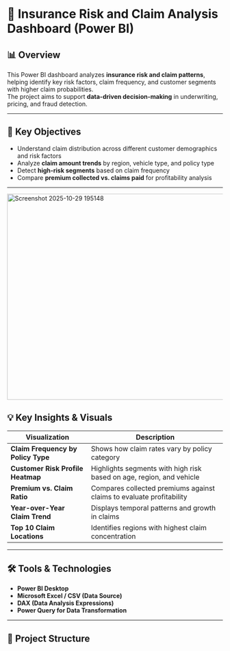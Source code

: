 # 🧾 Insurance Risk and Claim Analysis Dashboard (Power BI)

## 📊 Overview
This Power BI dashboard analyzes **insurance risk and claim patterns**, helping identify key risk factors, claim frequency, and customer segments with higher claim probabilities.  
The project aims to support **data-driven decision-making** in underwriting, pricing, and fraud detection.

---

## 🎯 Key Objectives
- Understand claim distribution across different customer demographics and risk factors  
- Analyze **claim amount trends** by region, vehicle type, and policy type  
- Detect **high-risk segments** based on claim frequency  
- Compare **premium collected vs. claims paid** for profitability analysis  

---
<img width="826" height="480" alt="Screenshot 2025-10-29 195148" src="https://github.com/user-attachments/assets/4e20bccd-a6f1-432c-84b1-038a3b2a4615" />

## 💡 Key Insights & Visuals

| Visualization | Description |
|----------------|-------------|
| **Claim Frequency by Policy Type** | Shows how claim rates vary by policy category |
| **Customer Risk Profile Heatmap** | Highlights segments with high risk based on age, region, and vehicle |
| **Premium vs. Claim Ratio** | Compares collected premiums against claims to evaluate profitability |
| **Year-over-Year Claim Trend** | Displays temporal patterns and growth in claims |
| **Top 10 Claim Locations** | Identifies regions with highest claim concentration |

---

## 🛠️ Tools & Technologies
- **Power BI Desktop**
- **Microsoft Excel / CSV (Data Source)**
- **DAX (Data Analysis Expressions)**
- **Power Query for Data Transformation**

---

## 📁 Project Structure
